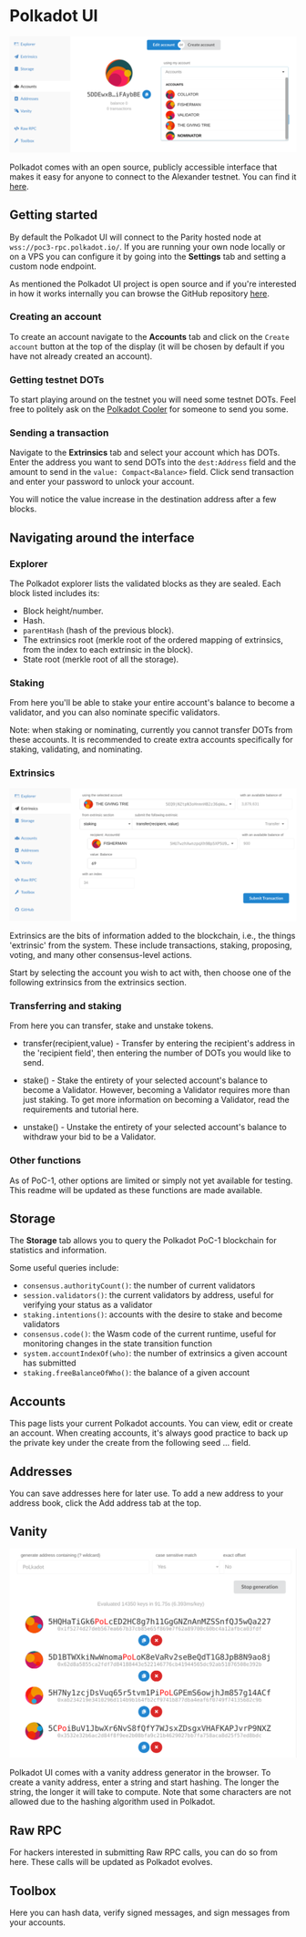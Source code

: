 # Polkadot UI

![Polkadot UI](../../images/polkadot_ui_1.png)

Polkadot comes with an open source, publicly accessible interface that makes it easy for anyone to connect to the Alexander testnet. You can find it [here](https://polkadot.js.org/apps/#/explorer).

## Getting started

By default the Polkadot UI will connect to the Parity hosted node at `wss://poc3-rpc.polkadot.io/`. If you are running your own node locally or on a VPS you can configure it by going into the **Settings** tab and setting a custom node endpoint.

As mentioned the Polkadot UI project is open source and if you're interested in how it works internally you can browse the GitHub repository [here](https://github.com/polkadot-js/apps).

### Creating an account

To create an account navigate to the **Accounts** tab and click on the `Create account` button at the top of the display (it will be chosen by default if you have not already created an account).

### Getting testnet DOTs 

To start playing around on the testnet you will need some testnet DOTs. Feel free to politely ask on the [Polkadot Cooler](https://riot.im/app/#/room/#polkadot-watercooler:matrix.org) for someone to send you some.

### Sending a transaction

Navigate to the **Extrinsics** tab and select your account which has DOTs. Enter the address you want to send DOTs into the `dest:Address` field and the amount to send in the `value: Compact<Balance>` field. Click send transaction and enter your password to unlock your account.

You will notice the value increase in the destination address after a few blocks.

## Navigating around the interface

### Explorer 

The Polkadot explorer lists the validated blocks as they are sealed. Each block listed includes its:

 - Block height/number.
 - Hash.
 - `parentHash` (hash of the previous block).
 - The extrinsics root (merkle root of the ordered mapping of extrinsics, from the index to each extrinsic in the block).
 - State root (merkle root of all the storage).

### Staking 

From here you'll be able to stake your entire account's balance to become a validator, and you can also nominate specific validators.

Note: when staking or nominating, currently you cannot transfer DOTs from these accounts. It is recommended to create extra accounts specifically for staking, validating, and nominating.

### Extrinsics

![Polkadot UI 2](../../images/polkadot_ui_2.png)

Extrinsics are the bits of information added to the blockchain, i.e., the things 'extrinsic' from the system. These include transactions, staking, proposing, voting, and many other consensus-level actions.

Start by selecting the account you wish to act with, then choose one of the following extrinsics from the extrinsics section.

### Transferring and staking

From here you can transfer, stake and unstake tokens.

 - transfer(recipient,value) - Transfer by entering the recipient's address in the 'recipient field', then entering the number of DOTs you would like to send.

 - stake() - Stake the entirety of your selected account's balance to become a Validator. However, becoming a Validator requires more than just staking. To get more information on becoming a Validator, read the requirements and tutorial here.

 - unstake() - Unstake the entirety of your selected account's balance to withdraw your bid to be a Validator.

### Other functions

As of PoC-1, other options are limited or simply not yet available for testing. This readme will be updated as these functions are made available.

## Storage

The **Storage** tab allows you to query the Polkadot PoC-1 blockchain for statistics and information.

Some useful queries include:

 - `consensus.authorityCount()`: the number of current validators
 - `session.validators()`: the current validators by address, useful for verifying your status as a validator
 - `staking.intentions()`: accounts with the desire to stake and become validators
 - `consensus.code()`: the Wasm code of the current runtime, useful for monitoring changes in the state transition function
 - `system.accountIndexOf(who)`: the number of extrinsics a given account has submitted
 - `staking.freeBalanceOfWho()`: the balance of a given account

## Accounts

This page lists your current Polkadot accounts. You can view, edit or create an account. When creating accounts, it's always good practice to back up the private key under the create from the following seed ... field.

## Addresses

You can save addresses here for later use. To add a new address to your address book, click the Add address tab at the top.

## Vanity

![Polkadot UI 3](../../images/polkadot_ui_3.png)

Polkadot UI comes with a vanity address generator in the browser. To create a vanity address, enter a string and start hashing. The longer the string, the longer it will take to compute. Note that some characters are not allowed due to the hashing algorithm used in Polkadot.

## Raw RPC

For hackers interested in submitting Raw RPC calls, you can do so from here. These calls will be updated as Polkadot evolves.

## Toolbox

Here you can hash data, verify signed messages, and sign messages from your accounts.
